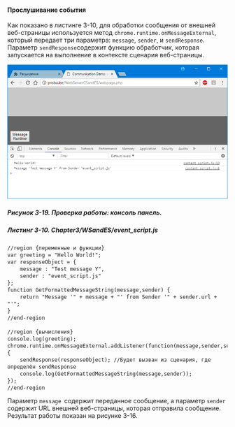 #### Прослушивание события

Как показано в листинге 3-10, для обработки сообщения от внешней веб-страницы используется метод `chrome.runtime.onMessageExternal`, который передает три параметра: `message`, `sender`, и `sendResponse`. Параметр `sendResponse`содержит функцию обработчик, которая запускается на выполнение в контексте сценария веб-страницы.

![Рисунок 3-19. Проверка работы: консоль панель](/assets/figure-3-19.png)

##### Рисунок 3-19. _Проверка работы: консоль панель._

##### Листинг 3-10. _Chapter3/WSandES/event\_script.js_

```
//region {переменные и функции}
var greeting = "Hello World!";
var responseObject = {
    message : "Test message Y",
    sender : "event_script.js"
};
function GetFormattedMessageString(message,sender) {
    return "Message '" + message + "' from Sender '" + sender.url + "'";
}
//end-region

//region {вычисления}
console.log(greeting);
chrome.runtime.onMessageExternal.addListener(function(message,sender,sendResponse) {
    sendResponse(responseObject); //Будет вызван из сценария, где определён sendResponse
    console.log(GetFormattedMessageString(message,sender));
});
//end-region
```

Параметр `message `содержит переданное сообщение, а параметр `sender `содержит URL внешней веб-страницы, которая отправила сообщение. Результат работы показан на рисунке 3-16. 



